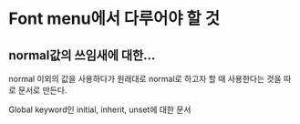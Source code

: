 # Font menu에서 다루어야 할 것

<!-- NOTE  -->
## normal값의 쓰임새에 대한...

normal 이외의 값을 사용하다가 원래대로 normal로 하고자 할 때 사용한다는 것을 따로 문서로 만든다.

Global keyword인 initial, inherit, unset에 대한 문서